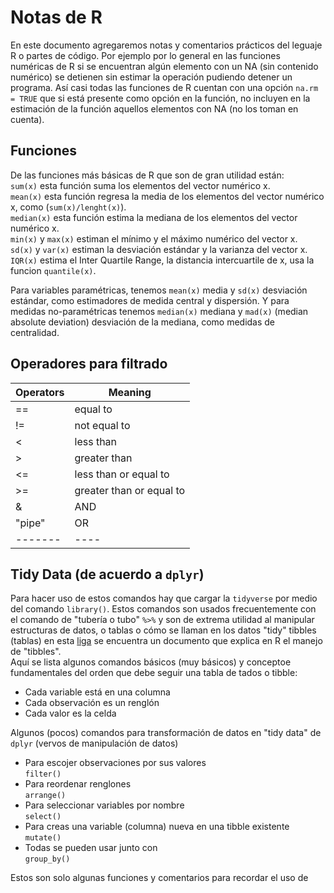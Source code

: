 # Notas de R  

En este documento agregaremos notas y comentarios prácticos del leguaje R o partes de código. Por ejemplo por lo general en las funciones numéricas de R si se encuentran algún elemento con un NA (sin contenido numérico) se detienen sin estimar la operación pudiendo detener un programa. Así casi todas las funciones de R cuentan con una opción `na.rm = TRUE` que si está presente como opción en la función, no incluyen en la estimación de la función aquellos elementos con NA (no los toman en cuenta).  

## Funciones  
De las funciones más básicas de R que son de gran utilidad están:  
`sum(x)` esta función suma los elementos del vector numérico x.  
`mean(x)` esta función regresa la media de los elementos del vector numérico x, como (`sum(x)/lenght(x)`).  
`median(x)` esta función estima la mediana de los elementos del vector numérico x.  
`min(x)` y `max(x)` estiman el mínimo y el máximo numérico del vector x.  
`sd(x)` y `var(x)` estiman la desviación estándar y la varianza del vector x.  
`IQR(x)` estima el Inter Quartile Range, la distancia intercuartile de x, usa la funcion `quantile(x)`.  

Para variables paramétricas, tenemos `mean(x)` media y `sd(x)` desviación estándar, como estimadores de medida central y dispersión. Y para medidas no-paramétricas tenemos `median(x)` mediana y `mad(x)` (median absolute deviation) desviación de la mediana, como medidas de centralidad.  

## Operadores para filtrado  

| Operators | Meaning |  
| --------- | ------- |  
|  ==  |  equal to  |  
|  !=  |  not equal to  |  
|  <  | less than  |  
|  >  |  greater than  |  
|  <=  |  less than or equal to  |
|  >=  |  greater than or equal to  |
|  &  |  AND  |  
|  "pipe" |  OR  |  
| ------- | ---- |  

## Tidy Data (de acuerdo a `dplyr`)  
Para hacer uso de estos comandos hay que cargar la `tidyverse` por medio del comando `library()`. Estos comandos son usados frecuentemente con el comando de "tubería o tubo" `%>%` y son de extrema utilidad al manipular estructuras de datos, o tablas o cómo se llaman en los datos "tidy" tibbles (tablas) en esta [liga](https://es.r4ds.hadley.nz/tibbles.html) se encuentra un documento que explica en R el manejo de "tibbles".  
Aquí se lista algunos comandos básicos (muy básicos) y conceptoe fundamentales del orden que debe seguir una tabla de tados o tibble:  
- Cada variable está en una columna  
- Cada observación es un renglón  
- Cada valor es la celda  
  
  
Algunos (pocos) comandos para transformación de datos en "tidy data" de `dplyr` (vervos de manipulación de datos)    
- Para escojer observaciones por sus valores  
 `filter()`  
- Para reordenar renglones  
 `arrange()`  
- Para seleccionar variables por nombre  
 `select()`  
- Para creas una variable (columna) nueva en una tibble existente  
 `mutate()`  
- Todas se pueden usar junto con  
 `group_by()`  
 
 Estos son solo algunas funciones y comentarios para recordar el uso de 
 
